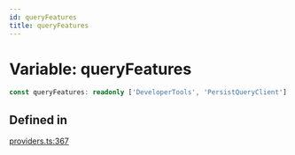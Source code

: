 ```yaml
---
id: queryFeatures
title: queryFeatures
---
```


# Variable: queryFeatures

```ts
const queryFeatures: readonly ['DeveloperTools', 'PersistQueryClient']
```

## Defined in

[providers.ts:367](https://github.com/TanStack/query/blob/main/packages/angular-query-experimental/src/providers.ts#L367)
